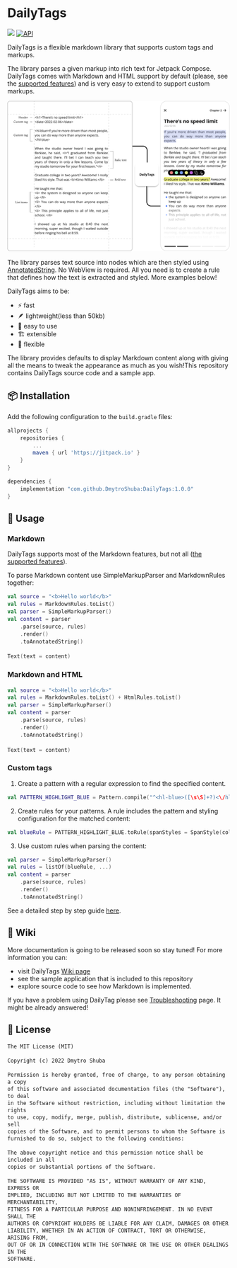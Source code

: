 # DailyTags
[![](https://jitpack.io/v/DmytroShuba/DailyTags.svg)](https://jitpack.io/#DmytroShuba/DailyTags)
[![API](https://img.shields.io/badge/API-23%2B-brightgreen.svg?style=flat)](https://android-arsenal.com/api?level=23)

DailyTags is a flexible markdown library that supports custom tags and markups.

The library parses a given markup into rich text for Jetpack Compose. DailyTags comes with Markdown and HTML support by default (please, see the [supported features](https://github.com/DmytroShuba/DailyTags/wiki/Supported-features)) and is very easy to extend to support custom markups.

![daily tags demo picture](screenshots/intro.png)

The library parses text source into nodes which are then styled using [AnnotatedString](https://developer.android.com/reference/kotlin/androidx/compose/ui/text/AnnotatedString). No WebView is required. All you need is to create a rule that defines how the text is extracted and styled. More examples below!

DailyTags aims to be:
- ⚡ fast
- 🪶 lightweight(less than 50kb)
- 👋 easy to use
- 🏗️ extensible
- 📎 flexible

The library provides defaults to display Markdown content along with giving all the means to tweak the appearance as much as you wish!This repository contains DailyTags source code and a sample app.


## 📦 Installation
Add the following configuration to the `build.gradle` files:
```groovy
allprojects {
    repositories {
        ...
        maven { url 'https://jitpack.io' }
    }
}
```

```groovy
dependencies {
    implementation "com.github.DmytroShuba:DailyTags:1.0.0"
}
```

## 🔨 Usage
### Markdown
DailyTags supports most of the Markdown features, but not all ([the supported features](https://github.com/DmytroShuba/DailyTags/wiki/Supported-features)).

To parse Markdown content use SimpleMarkupParser and MarkdownRules together:
```kotlin
val source = "<b>Hello world</b>"
val rules = MarkdownRules.toList()
val parser = SimpleMarkupParser()
val content = parser
    .parse(source, rules)
    .render()
    .toAnnotatedString()

Text(text = content)
```

### Markdown and HTML
```kotlin
val source = "<b>Hello world</b>"
val rules = MarkdownRules.toList() + HtmlRules.toList()
val parser = SimpleMarkupParser()
val content = parser
    .parse(source, rules)
    .render()
    .toAnnotatedString()

Text(text = content)
```

### Custom tags
1. Create a pattern with a regular expression to find the specified content.
```kotlin
val PATTERN_HIGHLIGHT_BLUE = Pattern.compile("^<hl-blue>([\s\S]+?)<\/hl-blue>")
```
2. Create rules for your patterns. A rule includes the pattern and styling configuration for the matched content:
```kotlin
val blueRule = PATTERN_HIGHLIGHT_BLUE.toRule(spanStyles = SpanStyle(color = Color.Blue))
```
3. Use custom rules when parsing the content:

```kotlin
val parser = SimpleMarkupParser()
val rules = listOf(blueRule, ...)
val content = parser
    .parse(source, rules)
    .render()
    .toAnnotatedString()
```

See a detailed step by step guide [here](https://github.com/DmytroShuba/DailyTags/wiki/Add-custom-tags-and-markups).

## 🔎 Wiki
More documentation is going to be released soon so stay tuned!
For more information you can:
- visit DailyTags [Wiki page](https://github.com/DmytroShuba/DailyTags/wiki)
- see the sample application that is included to this repository
- explore source code to see how Markdown is implemented.

If you have a problem using DailyTag please see [Troubleshooting](https://github.com/DmytroShuba/DailyTags/wiki/Troubleshooting) page. It might be already answered!

## 📄 License

```
The MIT License (MIT)

Copyright (c) 2022 Dmytro Shuba

Permission is hereby granted, free of charge, to any person obtaining a copy
of this software and associated documentation files (the "Software"), to deal
in the Software without restriction, including without limitation the rights
to use, copy, modify, merge, publish, distribute, sublicense, and/or sell
copies of the Software, and to permit persons to whom the Software is
furnished to do so, subject to the following conditions:

The above copyright notice and this permission notice shall be included in all
copies or substantial portions of the Software.

THE SOFTWARE IS PROVIDED "AS IS", WITHOUT WARRANTY OF ANY KIND, EXPRESS OR
IMPLIED, INCLUDING BUT NOT LIMITED TO THE WARRANTIES OF MERCHANTABILITY,
FITNESS FOR A PARTICULAR PURPOSE AND NONINFRINGEMENT. IN NO EVENT SHALL THE
AUTHORS OR COPYRIGHT HOLDERS BE LIABLE FOR ANY CLAIM, DAMAGES OR OTHER
LIABILITY, WHETHER IN AN ACTION OF CONTRACT, TORT OR OTHERWISE, ARISING FROM,
OUT OF OR IN CONNECTION WITH THE SOFTWARE OR THE USE OR OTHER DEALINGS IN THE
SOFTWARE.
```
